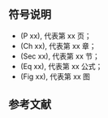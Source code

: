 
## 符号说明

-   (P xx), 代表第 xx 页；
-   (Ch xx), 代表第 xx 章；
-   (Sec xx), 代表第 xx 节；
-   (Eq xx), 代表第 xx 公式；
-   (Fig xx), 代表第 xx 图

## 参考文献

[^李航,2012]: 李航著. 统计学习方法. 清华大学出版社. 2012.
[^盛骤,2015]: 盛骤等编. 概率论与数理统计 ( 第四版 ) . 高等教育出版社. 2015.
[^苏剑林,2017]: 苏剑林. <https://spaces.ac.cn/archives/4277>. 2017.
[^袁亚湘,1997]: 袁亚湘. 孙文瑜. 最优化理论与方法 科学出版社,1997.
[^张连文,2006]: 张连文 and 郭海鹏. 贝叶斯网引论. Vol. 11. 科学出版社,2006.
[^周志华,2018]: 周志华著. 机器学习 清华大学出版社. 2018.
[^宗成庆,2018]: 宗成庆著. 统计自然语言处理 ( 第二版 ) . 清华大学出版社. 2018.
[^Andrew,2004]: Andrew R. Webb. 统计模式识别 电子工业出版社. 2004.
[^Bishop,1995]: Bishop,Christopher M. Neural networks for pattern recognition. Oxford university press,1995.
[^Borman,2004]: Borman S. The expectation maximization algorithm-a short tutorial. Submitted for publication,2004,41.
[^Charles,2011]: Charles Sutton and Andrew McCallum,An Introduction to Conditional Random Fields. Machine Learning 4.4 (2011): 267-373.
[^Determined22,2017]: Determined22,<http://www.cnblogs.com/Determined22/p/5776791.html> ,2017.
[^Duda,2003]: Duda R O,Peter E Hart,etc. 李宏东等译. 模式分类. 机械工业出版社. 2003.
[^Friedman,Hastie,2001]: Friedman J,Hastie T,Tibshirani R. The elements of statistical learning New York: Springer series in statistics,2001.
[^Friedman,Jerome,2001]: Friedman,Jerome H. “Greedy Function Approximation: A Gradient Boosting Machine.” Annals of Statistics,vol. 29,no. 5,2001,pp. 1189–1232.
[^Geof,2009]: Geof H. Givens, Jennifer A. Hoeting. 计算统计 人民邮件出版社. 2009.
[^Goodfellow,2017]: Goodfellow I,Bengio Y,Courville A. 深度学习 人民邮电出版社. 2017.
[^Hagan,2006]: Martin T. Hagan. 戴葵等译. 神经网络设计 2002.
[^Haykin,2011]: Haykin S . 神经网络与机器学习 机械工业出版社. 2011.
[^Hyvarinen,2007]: Aapo Hyvarinen,Juha Karhunen. 周宗潭译 独立成分分析 电子工业出版社. 2007.
[^Kindermann,1980]: Kindermann,R.,& Snell,J. L. (1980). Markov random fields and their applications (Vol. 1).
[^Mitchell,2003]: Tom M. Mitchell. 肖华军等译. 机器学习 机械工业出版社. 2003
[^Rabiner,1989]: Rabiner L R. A tutorial on hidden Markov models and selected applications in speech recognition. Proceedings of the IEEE,1989,77(2): 257-286.
[^Samuel,2007]: Samuel Karlin M. Taylor 著, 庄兴无等译. 随机过程初级教程. 人民邮电出版社,2007.
[^Sutton,2012]: Sutton,Charles,and Andrew McCallum. "An introduction to conditional random fields." Foundations and Trends® in Machine Learning 4.4 (2012): 267-373.

